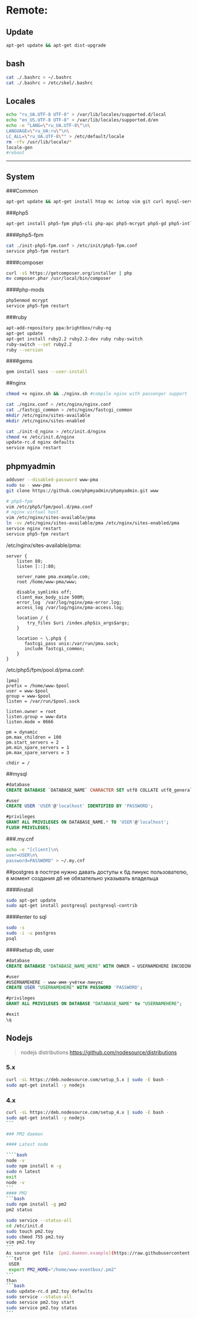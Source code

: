 # Remote:

## Update
````bash
apt-get update && apt-get dist-upgrade
````
## bash
````bash
cat ./.bashrc > ~/.bashrc
cat ./.bashrc > /etc/skel/.bashrc
````
## Locales
````bash
echo "ru_UA.UTF-8 UTF-8" > /var/lib/locales/supported.d/local
echo "en_US.UTF-8 UTF-8" > /var/lib/locales/supported.d/en
echo -e "LANG=\"ru_UA.UTF-8\"\n\
LANGUAGE=\"ru_UA:ru\"\n\
LC_ALL=\"ru_UA.UTF-8\"" > /etc/default/locale
rm -rfv /usr/lib/locale/*
locale-gen
#reboot
````
-------------------------------------

## System
###Common
````bash
apt-get update && apt-get install htop mc iotop vim git curl mysql-server redis-server python-software-properties libcurl4-openssl-dev build-essential
````
###php5
````bash
apt-get install php5-fpm php5-cli php-apc php5-mcrypt php5-gd php5-intl php5-curl php5-imagick php5-mysql
````
####php5-fpm
````bash
cat ./init-php5-fpm.conf > /etc/init/php5-fpm.conf
service php5-fpm restart
````
####composer
````bash
curl -sS https://getcomposer.org/installer | php
mv composer.phar /usr/local/bin/composer
````
####php-mods
`````bash
php5enmod mcrypt
service php5-fpm restart
`````

###ruby
````bash
apt-add-repository ppa:brightbox/ruby-ng
apt-get update
apt-get install ruby2.2 ruby2.2-dev ruby ruby-switch
ruby-switch --set ruby2.2
ruby --version
````
####gems
````bash
gem install sass --user-install
````

##nginx
````bash
chmod +x nginx.sh && ./nginx.sh #compile nginx with passenger support

cat ./nginx.conf > /etc/nginx/nginx.conf
cat ./fastcgi_common > /etc/nginx/fastcgi_common
mkdir /etc/nginx/sites-available
mkdir /etc/nginx/sites-enabled

cat ./init-d_nginx > /etc/init.d/nginx
chmod +x /etc/init.d/nginx
update-rc.d nginx defaults
service nginx restart
````
## phpmyadmin
````bash
adduser --disabled-password www-pma
sudo su - www-pma
git clone https://github.com/phpmyadmin/phpmyadmin.git www

# php5-fpm
vim /etc/php5/fpm/pool.d/pma.conf
# nginx virtual host
vim /etc/nginx/sites-available/pma
ln -sv /etc/nginx/sites-available/pma /etc/nginx/sites-enabled/pma
service nginx restart
service php5-fpm restart
````

/etc/nginx/sites-available/pma:
````nginx
server {
    listen 80;
    listen [::]:80;

    server_name pma.example.com;
    root /home/www-pma/www;

    disable_symlinks off;
    client_max_body_size 500M;
    error_log  /var/log/nginx/pma-error.log;
    access_log /var/log/nginx/pma-access.log;

    location / {
        try_files $uri /index.php$is_args$args;
    }

    location ~ \.php$ {
       fastcgi_pass unix:/var/run/pma.sock;
       include fastcgi_common;
    }
}
````

/etc/php5/fpm/pool.d/pma.conf:
````
[pma]
prefix = /home/www-$pool
user = www-$pool
group = www-$pool
listen = /var/run/$pool.sock

listen.owner = root
listen.group = www-data
listen.mode = 0666

pm = dynamic
pm.max_children = 100
pm.start_servers = 2
pm.min_spare_servers = 1
pm.max_spare_servers = 3

chdir = /
````

##mysql
````sql
#database
CREATE DATABASE `DATABASE_NAME` CHARACTER SET utf8 COLLATE utf8_general_ci;

#user
CREATE USER 'USER'@'localhost' IDENTIFIED BY 'PASSWORD';

#privileges
GRANT ALL PRIVILEGES ON DATABASE_NAME.* TO 'USER'@'localhost';
FLUSH PRIVILEGES;
````
###.my.cnf
````bash
echo -e "[client]\n\
user=USER\n\
password=PASSWORD" > ~/.my.cnf
````

##postgres
в постгре нужно давать доступы к бд линукс пользователю, в момент создания дб не обязательно указывать владельца

####install
````bash
sudo apt-get update
sudo apt-get install postgresql postgresql-contrib
````
####enter to sql
````bash
sudo -s
sudo -i -u postgres
psql
````
####setup db, user
````sql
#database
CREATE DATABASE "DATABASE_NAME_HERE" WITH OWNER = USERNAMEHERE ENCODING = 'UTF8';

#user
#USERNAMEHERE - www-имя-учётки-линукс
CREATE USER "USERNAMEHERE" WITH PASSWORD 'PASSWORD';

#privileges
GRANT ALL PRIVILEGES ON DATABASE "DATABASE_NAME" to "USERNAMEHERE";

#exit
\q
````

## Nodejs 

> nodejs distributions
> https://github.com/nodesource/distributions

### 5.x
````bash
curl -sL https://deb.nodesource.com/setup_5.x | sudo -E bash -
sudo apt-get install -y nodejs
````

### 4.x
````bash
curl -sL https://deb.nodesource.com/setup_4.x | sudo -E bash -
sudo apt-get install -y nodejs
```

### PM2 daemon

#### Latest node

````bash
node -v
sudo npm install n -g
sudo n latest
exit
node -v
```
#### PM2
```bash
sudo npm install -g pm2
pm2 status

sudo service --status-all
cd /etc/init.d
sudo touch pm2.toy
sudo chmod 755 pm2.toy
vim pm2.toy
```
As source get file  [pm2.daemon.example](https://raw.githubusercontent.com/odesskij/docs/master/pm2.daemon.example) and change lines: 
```txt
 USER
 export PM2_HOME="/home/www-eventbox/.pm2"
```
than
```bash
sudo update-rc.d pm2.toy defaults
sudo service --status-all
sudo service pm2.toy start
sudo service pm2.toy status
```
